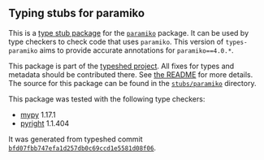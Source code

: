 ## Typing stubs for paramiko

This is a [type stub package](https://typing.python.org/en/latest/tutorials/external_libraries.html)
for the [`paramiko`](https://github.com/paramiko/paramiko) package. It can be used by type checkers
to check code that uses `paramiko`. This version of
`types-paramiko` aims to provide accurate annotations for
`paramiko==4.0.*`.

This package is part of the [typeshed project](https://github.com/python/typeshed).
All fixes for types and metadata should be contributed there.
See [the README](https://github.com/python/typeshed/blob/main/README.md)
for more details. The source for this package can be found in the
[`stubs/paramiko`](https://github.com/python/typeshed/tree/main/stubs/paramiko)
directory.

This package was tested with the following type checkers:
* [mypy](https://github.com/python/mypy/) 1.17.1
* [pyright](https://github.com/microsoft/pyright) 1.1.404

It was generated from typeshed commit
[`bfd07fbb747efa1d257db0c69ccd1e5581d08f06`](https://github.com/python/typeshed/commit/bfd07fbb747efa1d257db0c69ccd1e5581d08f06).